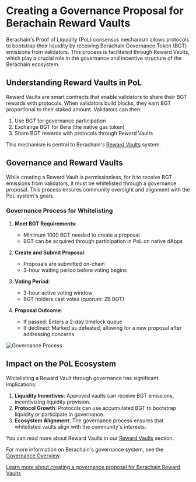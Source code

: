 # Creating a Governance Proposal for Berachain Reward Vaults

Berachain's Proof of Liquidity (PoL) consensus mechanism allows protocols to bootstrap their liquidity by receiving Berachain Governance Token (BGT) emissions from validators. This process is facilitated through Reward Vaults, which play a crucial role in the governance and incentive structure of the Berachain ecosystem.

## Understanding Reward Vaults in PoL

Reward Vaults are smart contracts that enable validators to share their BGT rewards with protocols. When validators build blocks, they earn BGT proportional to their staked amount. Validators can then:

1. Use BGT for governance participation
2. Exchange BGT for Bera (the native gas token)
3. Share BGT rewards with protocols through Reward Vaults

This mechanism is central to Berachain's [Reward Vaults](https://docs.berachain.com/developers/contracts/rewards-vault) system.

## Governance and Reward Vaults

While creating a Reward Vault is permissionless, for it to receive BGT emissions from validators, it must be whitelisted through a governance proposal. This process ensures community oversight and alignment with the PoL system's goals.

### Governance Process for Whitelisting

1. **Meet BGT Requirements**: 
   - Minimum 1000 BGT needed to create a proposal
   - BGT can be acquired through participation in PoL on native dApps

2. **Create and Submit Proposal**:
   - Proposals are submitted on-chain
   - 3-hour waiting period before voting begins

3. **Voting Period**:
   - 3-hour active voting window
   - BGT holders cast votes (quorum: 2B BGT)

4. **Proposal Outcome**:
   - If passed: Enters a 2-day timelock queue
   - If declined: Marked as defeated, allowing for a new proposal after addressing concerns

![Governance Process](/assets/governance-process.png)

## Impact on the PoL Ecosystem

Whitelisting a Reward Vault through governance has significant implications:

1. **Liquidity Incentives**: Approved vaults can receive BGT emissions, incentivizing liquidity provision.
2. **Protocol Growth**: Protocols can use accumulated BGT to bootstrap liquidity or participate in governance.
3. **Ecosystem Alignment**: The governance process ensures that whitelisted vaults align with the community's interests.

You can read more about Reward Vaults in our [Reward Vaults](/learn/pol/rewardvaults) section.

For more information on Berachain's governance system, see the [Governance Overview](/learn/governance/).

[Learn more about creating a governance proposal for Berachain Reward Vaults](https://blog.berachain.com/blog/creating-a-governance-proposal-for-berachain-reward-vaults)